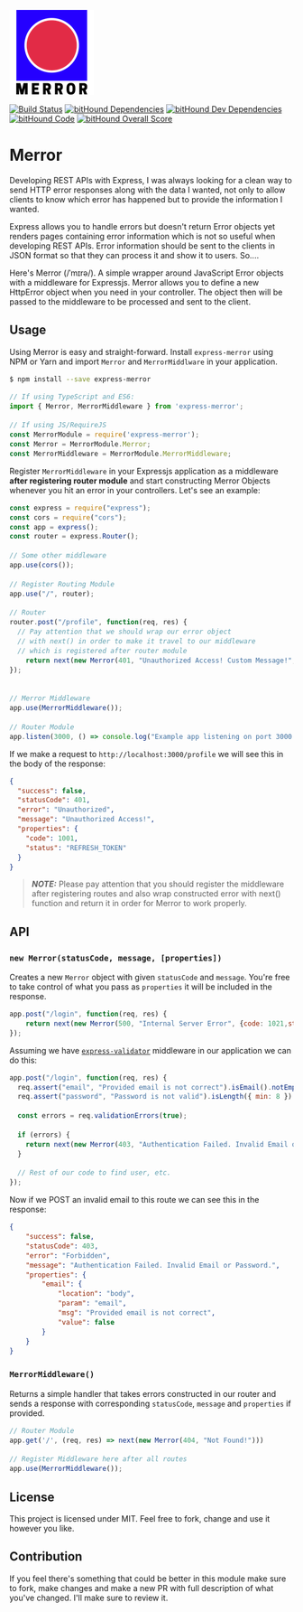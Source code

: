 ![Merror](https://github.com/mamsoudi/merror/raw/master/resources/logo-150.png "Merror")

[![Build Status](https://travis-ci.org/mamsoudi/merror.svg?branch=master)](https://travis-ci.org/mamsoudi/merror) [![bitHound Dependencies](https://www.bithound.io/github/mamsoudi/merror/badges/dependencies.svg)](https://www.bithound.io/github/mamsoudi/merror/master/dependencies/npm) [![bitHound Dev Dependencies](https://www.bithound.io/github/mamsoudi/merror/badges/devDependencies.svg)](https://www.bithound.io/github/mamsoudi/merror/master/dependencies/npm) [![bitHound Code](https://www.bithound.io/github/mamsoudi/merror/badges/code.svg)](https://www.bithound.io/github/mamsoudi/merror) [![bitHound Overall Score](https://www.bithound.io/github/mamsoudi/merror/badges/score.svg)](https://www.bithound.io/github/mamsoudi/merror)

# Merror 

Developing REST APIs with Express, I was always looking for a clean way to send HTTP error responses along with the data I wanted, not only to allow clients to know which error has happened but to provide the information I wanted.

Express allows you to handle errors but doesn't return Error objects yet renders pages containing error information which is not so useful when developing REST APIs. Error information should be sent to the clients in JSON format so that they can process it and show it to users. So....

Here's Merror (/ˈmɪrə/). A simple wrapper around JavaScript Error objects with a middleware for Expressjs. Merror allows you to define a new HttpError object when you need in your controller. The object then will be passed to the middleware to be processed and sent to the client.

## Usage

Using Merror is easy and straight-forward. Install `express-merror` using NPM or Yarn and import `Merror` and `MerrorMiddlware` in your application.

```bash
$ npm install --save express-merror
```

```js
// If using TypeScript and ES6:
import { Merror, MerrorMiddleware } from 'express-merror';

// If using JS/RequireJS
const MerrorModule = require('express-merror');
const Merror = MerrorModule.Merror;
const MerrorMiddleware = MerrorModule.MerrorMiddleware;
```

Register `MerrorMiddleware` in your Expressjs application as a middleware **after registering router module** and start constructing Merror Objects whenever you hit an error in your controllers. Let's see an example:

```js
const express = require("express");
const cors = require("cors");
const app = express();
const router = express.Router();

// Some other middleware
app.use(cors());

// Register Routing Module
app.use("/", router);

// Router
router.post("/profile", function(req, res) {
  // Pay attention that we should wrap our error object
  // with next() in order to make it travel to our middleware
  // which is registered after router module
    return next(new Merror(401, "Unauthorized Access! Custom Message!", {code: 1001,status: "REFRESH_TOKEN"} ));
});


// Merror Middleware
app.use(MerrorMiddleware());

// Router Module
app.listen(3000, () => console.log("Example app listening on port 3000!"));

```

If we make a request to `http://localhost:3000/profile` we will see this in the body of the response:

```JSON
{
  "success": false,
  "statusCode": 401,
  "error": "Unauthorized",
  "message": "Unauthorized Access!",
  "properties": {
    "code": 1001,
    "status": "REFRESH_TOKEN"
  }
}
```

> _**NOTE:**_
> Please pay attention that you should register the middleware after registering routes and also wrap constructed error with next() function and return it in order for Merror to work properly.


## API

### `new Merror(statusCode, message, [properties])`

Creates a new `Merror` object with given `statusCode` and `message`. You're free to take control of what you pass as `properties` it will be included in the response.

```js
app.post("/login", function(req, res) {
    return next(new Merror(500, "Internal Server Error", {code: 1021,status: "USER_NOT_FOUND"} ));
});
```

Assuming we have [`express-validator`](https://github.com/ctavan/express-validator) middleware in our application we can do this:

```js
app.post("/login", function(req, res) {
  req.assert("email", "Provided email is not correct").isEmail().notEmpty();
  req.assert("password", "Password is not valid").isLength({ min: 8 }).notEmpty();

  const errors = req.validationErrors(true);

  if (errors) {
    return next(new Merror(403, "Authentication Failed. Invalid Email or Password.", errors));
  }

  // Rest of our code to find user, etc.
});
```

Now if we POST an invalid email to this route we can see this in the response: 

```JSON
{
    "success": false,
    "statusCode": 403,
    "error": "Forbidden",
    "message": "Authentication Failed. Invalid Email or Password.",
    "properties": {
        "email": {
            "location": "body",
            "param": "email",
            "msg": "Provided email is not correct",
            "value": false
        }
    }
}
```

### `MerrorMiddleware()`
Returns a simple handler that takes errors constructed in our router and sends a response with corresponding `statusCode`, `message` and `properties` if provided.

```js
// Router Module
app.get('/', (req, res) => next(new Merror(404, "Not Found!")))

// Register Middleware here after all routes
app.use(MerrorMiddleware());
```

## License

This project is licensed under MIT. Feel free to fork, change and use it however you like.

## Contribution

If you feel there's something that could be better in this module make sure to fork, make changes and make a new PR with full description of what you've changed. I'll make sure to review it.
